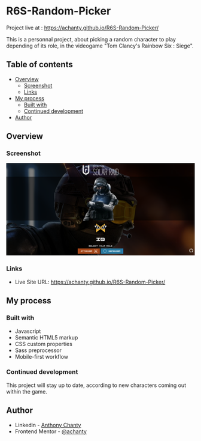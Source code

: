 # R6S-Random-Picker

Project live at : https://achanty.github.io/R6S-Random-Picker/

This is a personnal project, about picking a random character to play depending of its role, in the videogame "Tom Clancy's Rainbow Six : Siege".

## Table of contents

-  [Overview](#overview)
   -  [Screenshot](#screenshot)
   -  [Links](#links)
-  [My process](#my-process)
   -  [Built with](#built-with)
   -  [Continued development](#continued-development)
-  [Author](#author)

## Overview

### Screenshot

![](./img/screenshot.jpg)

### Links

-  Live Site URL: https://achanty.github.io/R6S-Random-Picker/

## My process

### Built with

-  Javascript
-  Semantic HTML5 markup
-  CSS custom properties
-  Sass preprocessor
-  Mobile-first workflow

### Continued development

This project will stay up to date, according to new characters coming out within the game.

## Author

-  Linkedin - [Anthony Chanty](https://www.linkedin.com/in/anthony-c-a925a6172/)
-  Frontend Mentor - [@achanty](https://www.frontendmentor.io/profile/AChanty)
